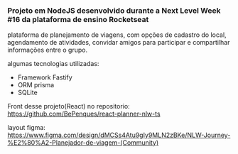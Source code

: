 ### Projeto em NodeJS desenvolvido durante a Next Level Week #16 da plataforma de ensino Rocketseat

plataforma de planejamento de viagens, com opções de cadastro do local, agendamento de atividades, convidar amigos para participar e compartilhar informações entre o grupo.

algumas tecnologias utilizadas:
- Framework Fastify
- ORM prisma
- SQLite

Front desse projeto(React) no repositorio: https://github.com/BePenques/react-planner-nlw-ts

layout figma: https://www.figma.com/design/dMCSs4Atu9gIy9MLN2zBKe/NLW-Journey-%E2%80%A2-Planejador-de-viagem-(Community)
